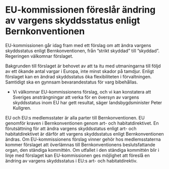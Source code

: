 # EU-kommissionen föreslår ändring av vargens skyddsstatus enligt Bernkonventionen

EU-kommissionen går idag fram med ett förslag om att ändra vargens skyddsstatus enligt Bernkonventionen, från ”strikt skyddad” till ”skyddad”. Regeringen välkomnar förslaget.

Bakgrunden till förslaget är behovet av att ta itu med utmaningarna till följd av ett ökande antal vargar i Europa, inte minst skador på tamdjur. Enligt förslaget kan en ändrad skyddsstatus öka flexibiliteten i förvaltningen. Samtidigt ska en gynnsam bevarandestatus för varg bibehållas.

- Vi välkomnar EU-kommissionens förslag, och vi kan konstatera att Sveriges ansträngningar att verka för en översyn av vargens skyddsstatus inom EU har gett resultat, säger landsbygdsminister Peter Kullgren.

EU och EU:s medlemsstater är alla parter till Bernkonventionen. EU genomför kraven i Bernkonventionen genom art- och habitatdirektivet. En förutsättning för att ändra vargens skyddsstatus enligt art- och habitatdirektivet är därför att vargens skyddsstatus enligt Bernkonventionen ändras. Om EU-kommissionens förslag vinner gehör hos medlemsstaterna kommer förslaget att överlämnas till Bernkonventionens beslutsfattande organ, den ständiga kommittén. Om utfallet i den ständiga kommittén blir i linje med förslaget kan EU-kommissionen ges möjlighet att föreslå en ändring av vargens skyddsstatus i EU:s art- och habitatdirektiv.
